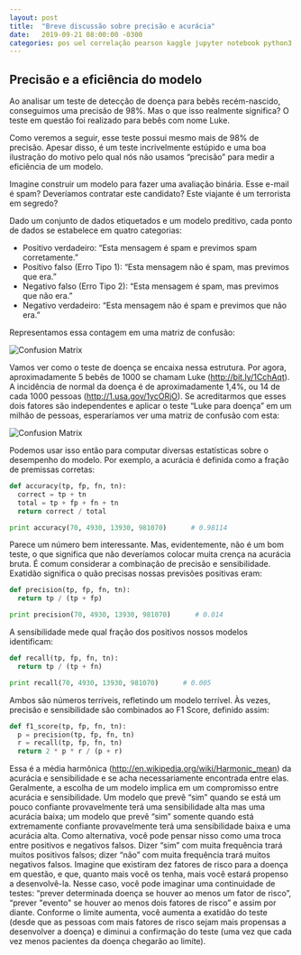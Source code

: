 ```yaml
---
layout: post
title:  "Breve discussão sobre precisão e acurácia"
date:   2019-09-21 08:00:00 -0300
categories: pos uel correlação pearson kaggle jupyter notebook python3 2019
---
```

<!-- [Método Naive Bayes para classificação de spam usando a lista Tabu (Traduzido para o português)](https://www.kaggle.com/marcqueiroz/m-todo-naive-bayes-para-classifica-o-de-spam) -->

## Precisão e a eficiência do modelo

Ao analisar um teste de detecção de doença para bebês recém-nascido, conseguimos uma precisão de 98%. Mas o que isso realmente significa? O teste em questão foi realizado para bebês com nome Luke.

Como veremos a seguir, esse teste possui mesmo mais de 98% de precisão. Apesar disso, é um teste incrivelmente estúpido e uma boa ilustração do motivo pelo qual nós não usamos “precisão” para medir a eficiência de um modelo.

Imagine construir um modelo para fazer uma avaliação binária. Esse e-mail é spam? Deveríamos contratar este candidato? Este viajante é um terrorista em segredo?

Dado um conjunto de dados etiquetados e um modelo preditivo, cada ponto de dados se estabelece em quatro categorias:

* Positivo verdadeiro: “Esta mensagem é spam e previmos spam corretamente.”
* Positivo falso (Erro Tipo 1): “Esta mensagem não é spam, mas previmos que era.”
* Negativo falso (Erro Tipo 2): “Esta mensagem é spam, mas previmos que não era.”
* Negativo verdadeiro: “Esta mensagem não é spam e previmos que não era.”

Representamos essa contagem em uma matriz de confusão:

![Confusion Matrix](/pos-uel-big-data/assets/precisao_acuracia/figura01.png "Matriz de confusão")

Vamos ver como o teste de doença se encaixa nessa estrutura. Por agora, aproximadamente 5 bebês de 1000 se chamam Luke (http://bit.ly/1CchAqt). A incidência de normal da doença é de aproximadamente 1,4%, ou 14 de cada 1000 pessoas (http://1.usa.gov/1ycORjO).
Se acreditarmos que esses dois fatores são independentes e aplicar o teste “Luke para doença” em um milhão de pessoas, esperaríamos ver uma matriz de confusão com esta:

![Confusion Matrix](/pos-uel-big-data/assets/precisao_acuracia/figura02.png "Matriz Luke vs doença")


Podemos usar isso então para computar diversas estatísticas sobre o desempenho do modelo. Por exemplo, a acurácia é definida como a fração de premissas corretas:

```python
def accuracy(tp, fp, fn, tn):
  correct = tp + tn
  total = tp + fp + fn + tn
  return correct / total

print accuracy(70, 4930, 13930, 981070)      # 0.98114
```
Parece um número bem interessante. Mas, evidentemente, não é um bom teste, o que significa que não deveríamos colocar muita crença na acurácia bruta.
É comum considerar a combinação de precisão e sensibilidade. Exatidão significa o quão precisas nossas previsões positivas eram:
```python
def precision(tp, fp, fn, tn):
  return tp / (tp + fp)

print precision(70, 4930, 13930, 981070)      # 0.014
```
A sensibilidade mede qual fração dos positivos nossos modelos identificam:
```python
def recall(tp, fp, fn, tn):
  return tp / (tp + fn)

print recall(70, 4930, 13930, 981070)      # 0.005
```
Ambos são números terríveis, refletindo um modelo terrível.
Às vezes, precisão e sensibilidade são combinados ao F1 Score, definido assim:

```python
def f1_score(tp, fp, fn, tn):
  p = precision(tp, fp, fn, tn)
  r = recall(tp, fp, fn, tn)
  return 2 * p * r / (p + r)
```
Essa é a média harmônica (http://en.wikipedia.org/wiki/Harmonic_mean) da acurácia e sensibilidade e se acha necessariamente encontrada entre elas.
Geralmente, a escolha de um modelo implica em um compromisso entre acurácia e sensibilidade. Um modelo que prevê “sim” quando se está um pouco confiante provavelmente terá uma sensibilidade alta mas uma acurácia baixa; um modelo que prevê “sim” somente quando está extremamente confiante provavelmente terá uma sensibilidade baixa e uma acurácia alta.
Como alternativa, você pode pensar nisso como uma troca entre positivos e negativos falsos. Dizer “sim” com muita frequência trará muitos positivos falsos; dizer “não” com muita frequência trará muitos negativos falsos.
Imagine que existiram dez fatores de risco para a doença em questão, e que, quanto mais você os tenha, mais você estará propenso a desenvolvê-la. Nesse caso, você pode imaginar uma continuidade de testes: “prever determinada doença se houver ao menos um fator de risco”, “prever "evento" se houver ao menos dois fatores de risco” e assim por diante. Conforme o limite aumenta, você aumenta a exatidão do teste (desde que as pessoas com mais fatores de risco sejam mais propensas a desenvolver a doença) e diminui a confirmação do teste (uma vez que cada vez menos pacientes da doença chegarão ao limite).
